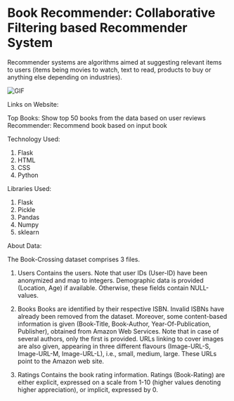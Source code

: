 # Book Recommender: Collaborative Filtering based Recommender System

Recommender systems are algorithms aimed at suggesting relevant items to users (items being movies to watch, text to read, products to buy or anything else depending on industries).

![GIF](src/Animation.gif)

Links on Website:

Top Books: Show top 50 books from the data based on user reviews
Recommender: Recommend book based on input book

Technology Used:

1. Flask
2. HTML
3. CSS
4. Python

Libraries Used:

1. Flask
2. Pickle
3. Pandas
4. Numpy
5. sklearn

About Data:

The Book-Crossing dataset comprises 3 files.

1. Users
Contains the users. Note that user IDs (User-ID) have been anonymized and map to integers. Demographic data is provided (Location, Age) if available. Otherwise, these fields contain NULL-values.

2. Books
Books are identified by their respective ISBN. Invalid ISBNs have already been removed from the dataset. Moreover, some content-based information is given (Book-Title, Book-Author, Year-Of-Publication, Publisher), obtained from Amazon Web Services. Note that in case of several authors, only the first is provided. URLs linking to cover images are also given, appearing in three different flavours (Image-URL-S, Image-URL-M, Image-URL-L), i.e., small, medium, large. These URLs point to the Amazon web site.

3. Ratings
Contains the book rating information. Ratings (Book-Rating) are either explicit, expressed on a scale from 1-10 (higher values denoting higher appreciation), or implicit, expressed by 0.